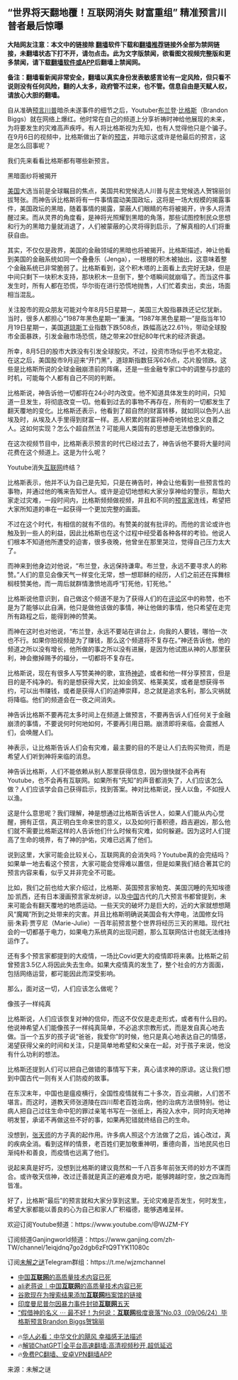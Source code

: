  <!-- 面包屑导航 --> <h2>“世界将天翻地覆！互联网消失 财富重组” 精准预言川普者最后惊曝</h2> <p class="notice"><b>大陆网友注意：本文中的链接除 <a href="https://github.com/bannedbook/fanqiang" >翻墙</a>软件下载和<a href="https://github.com/killgcd/justmysocks/blob/master/README.md">翻墙推荐</a>链接外全部为禁网链接，未翻墙状态下打不开，请勿点击。此为文字版禁闻，欲看图文视频完整版和更多禁闻，请下载<a href="https://github.com/bannedbook/fanqiang">翻墙软件或APP</a>后翻墙上禁闻网。</p><p>备注：翻墙看新闻非常安全，翻墙以真实身份发表敏感言论有一定风险，但只看不说则没有任何风险，翻的人太多，政府管不过来，也不管。信息自由是天赋人权，请放心大胆的翻墙。</b></p>  <div class="entry"> <p id="conimg">自从准确<span class='wp_keywordlink'><a href="https://www.bannedbook.org/forum5/" title="预言玄学禁书下载" rel="nofollow">预言</a></span><a href="https://www.bannedbook.org/bnews/tag/%e5%b7%9d%e6%99%ae/" class="st_tag internal_tag" rel="tag" title="标签 川普 下的日志">川普</a>暗杀未遂事件的细节之后，Youtuber<a href="https://www.bannedbook.org/bnews/tag/%e5%b8%83%e5%85%b0%e7%99%bb/" class="st_tag internal_tag" rel="tag" title="标签 布兰登 下的日志">布兰登</a>‧<a href="https://www.bannedbook.org/bnews/tag/%e6%af%94%e6%a0%bc%e6%96%af/" class="st_tag internal_tag" rel="tag" title="标签 比格斯 下的日志">比格斯</a>（Brandon Biggs）就在网络上爆红。他时常在自己的频道上分享祈祷时神给他展现的未来，为将要发生的灾难高声疾呼。有人将比格斯视为先知，也有人觉得他只是个骗子。在9月6日的视频中，比格斯做出了新的<a href="https://www.bannedbook.org/bnews/tag/%e9%a2%84%e8%a8%80/" class="st_tag internal_tag" rel="tag" title="标签 预言 下的日志">预言</a>，并暗示这或许是他最后的预言，这是怎么回事呢？</p> <p>我们先来看看比格斯都有哪些新预言。</p> <p>黑暗面纱将被揭开</p> <p><a href="https://www.bannedbook.org/bnews/tag/%e7%be%8e%e5%9b%bd/" class="st_tag internal_tag" rel="tag" title="标签 美国 下的日志">美国</a>大选当前是全球瞩目的焦点，美国共和党候选人川普与民主党候选人贺锦丽剑拔弩张。而神告诉比格斯将有一件事情震动美国政坛，这将是一场大规模的揭露事件，美国政坛的黑暗，随着事情的揭露，蒙蔽人们眼睛的布将被揭开，许多人将清醒过来。而从灵界的角度看，是神将光照耀到黑暗的角落，那些试图控制民众思想和行为的黑暗力量就消退了，人们被蒙蔽的心灵将得到启示，了解真相的人们将重获自由。</p> <p>其实，不仅仅是政界，美国的金融领域的黑暗也将被揭开。比格斯描述，神让他看到美国的金融系统如同一个叠叠乐（Jenga），一根根的积木被抽出，这意味着整个金融系统已非常脆弱了。比格斯看到，这个积木塔的上面看上去完好无缺，但是中间只剩下一块积木支持，那块积木一旦倒下，整个塔瞬间就崩塌了。而当这件事发生时，所有人都在恐慌，华尔街在进行恐慌地抛售，人们忙着卖出，卖出，场面相当混乱。</p> <p>关注股市的观众朋友可能对今年8月5日星期一，美国三大股指暴跌还记忆犹新。当时，很多人都担心“1987年黑色星期一”重演。“1987年黑色星期一”是指当年10月19日星期一，美国<a href="https://www.bannedbook.org/bnews/tag/%E9%81%93%E7%90%BC%E6%96%AF/" class="st_tag internal_tag" rel="tag" title="标签 道琼斯 下的日志">道琼斯</a>工业指数下跌508点，跌幅高达22.61％，带动全球股市全面暴跌，引发金融市场恐慌，随之带来20世纪80年代末的经济衰退。</p> <p>所幸，8月5日的股市大跌没有引发全球股灾。不过，投资市场似乎也不太稳定。在这之后，美国股市9月迎来“开门黑”，道琼斯指数狂泻626点，芯片股领跌。这些是比格斯所说的全球金融崩溃前的阵痛，还是一些金融专家口中的调整与抄底的时机，可能每个人都有自己不同的判断。</p> <p>比格斯说，神告诉他一切都将在24小时内改变。他不知道具体发生的时间，只知道一旦发生，将彻底改变一切。他看到过去的事物不再存在，所有的一切都发生了翻天覆地的变化。比格斯还表示，他看到了超自然的财富转移，就如同以色列人出埃及时，从埃及人手里得到财富一样。恶人积累的财富将神奇地转给忠义良善之人。这如何实现？怎么个超自然法？可能用人类固有的思想是无法想像到的。</p>  <p>在这次视频节目中，比格斯表示预言的时代已经过去了，神告诉他不要将大量时间花费在这个频道上。这是为什么呢？</p> <p>Youtube消失<a href="https://www.bannedbook.org/bnews/tag/%e4%ba%92%e8%81%94%e7%bd%91/" class="st_tag internal_tag" rel="tag" title="标签 互联网 下的日志">互联网</a>终结？</p> <p>比格斯表示，他并不认为自己是先知，只是在祷告时，神会让他看到一些预言性的事物，并通过他的嘴来告知世人。或许是迫切地想和大家分享神给的警示，帮助大家走过灾难，一段时间内，比格斯频频做视频，并且和不同的<a href="https://www.bannedbook.org/bnews/tag/%e9%a2%84%e8%a8%80%e5%ae%b6/" class="st_tag internal_tag" rel="tag" title="标签 预言家 下的日志">预言家</a>连线，希望把大家所知道的串在一起获得一个更加完整的画面。</p> <p>不过在这个时代，有相信的就有不信的。有赞美的就有批评的。而他的言论或许也触及到一些人的利益，因此比格斯也在这个过程中经受着各种各样的考验。他说人们根本不知道他所遭受的迫害，很多夜晚，他曾坐在那里哭泣，觉得自己压力太大了。</p> <p>而神来到他身边对他说，“布兰登，永远保持谦卑。布兰登，永远不要寻求人的称赞。”人们的意见会像天气一样变化无常，想一想耶稣的经历，人们之前还在挥舞棕榈枝赞美他，而一周后就群情激愤地高呼“钉死他，钉死他。”</p> <p>比格斯说他意识到，自己做这个频道不是为了获得人们的在<span class='wp_keywordlink_affiliate'><a href="https://www.bannedbook.org/bnews/comments/" title="新闻评论" target="_blank">评论</a></span>区中的称赞，也不是为了能够以此自满，他只是做他该做的事情，神让他做的事情，他只希望在走完所有路程之后，能得到神的赞美。</p> <p>而神在这时也对他说，“布兰登，永远不要站在讲台上，向我的人要钱，哪怕一次也不行。如果你拍视频是为了赚钱，那么这个频道将不复存在。”神还告诉他，他的频道之所以没有增长，他所做的事之所以没有进展，是因为他试图从神的人那里获利，神会撤掉赐予的福分，一切都将不复存在。</p> <p>比格斯说，现在有很多人写赞美神的歌，宣扬<span class='wp_keywordlink'><a href="https://www.bannedbook.org/forum3/topic69.html" title="电子书：神迹" target="_blank">神迹</a></span>，或者和他一样分享预言，但是目的是不纯净的。有的是想获得大奖，比如金鸽奖、格莱美奖，或者是想获得书约，可以出书赚钱，或者是获得人们的追捧崇拜，总之就是追求名利，那么灾祸就将降临。他们的频道会在一夜之间消失。</p>  <p>神告诉比格斯不要再花太多时间上在频道上做预言，不要再告诉人们任何关于金融崩溃的事情，不要说何时何地如何，不要再引用日期。崩溃即将来临，会震撼人们，会唤醒人们。</p> <p>神表示，让比格斯告诉人们会有灾难，最主要的目的不是让人们去购买物资，而是希望人们听到神将来临的消息。</p> <p>神告诉比格斯，人们不能依赖从别人那里获得信息，因为很快就不会再有Youtube，也不会再有互联网。如果所有“先知”的声音都消失了，人们应该怎么做？人们应该学会自己获得启示，找到答案。神对比格斯说，授人以鱼，不如授人以渔。</p> <p>这是什么意思呢？我们理解，神是想通过比格斯告诉世人，如果人们能从内心觉醒，拥有正信，真正明白生命来世的意义，以及如何行善积德，趋吉避凶，那么他们就不需要比格斯这样的人告诉他们什么时候有灾难，如何躲避。因为这时人们提高了生命的境界，有了神的护佑，灾难已远离了他们。</p> <p>说到这里，大家可能会比较关心，互联网真的会消失吗？Youtube真的会完结吗？如果单一地去看这个预言，大家可能会觉得难以置信，但是如果我们结合著其它的预言内容来看，似乎又并非完全不可能。</p> <p>比如，我们之前也给大家介绍过，比格斯、英国预言家帕克、美国沉睡的先知埃德加‧凯西，还有日本漫画预言家龙树谅，以及<span class='wp_keywordlink_affiliate'><a href="https://www.bannedbook.org/" title="中国" target="_blank">中国</a></span>古代的几大预言书都曾提到，未来可能会有翻天覆地的地质运动。一些天灾的破坏力是巨大的，近的大家就想想飓风“魔羯”所到之处带来的灾害。并且比格斯明确说美国会有大停电，法国修女玛丽‧朱莉‧贾亨尼（Marie-Julie）一百年前预言整个世界将经历三天的黑暗。现代社会的一切都基于电力，如果电力系统真的出现问题，那么互联网估计也就无法维持运作了。</p> <p>还有多个预言家都提到的大疫情，一场比Covid更大的疫情即将来袭。比格斯之前曾预言3.5亿人将因此失去生命。如果大疫情真的发生了，整个社会的方方面面，包括网络运营，都可能因此而深受影响。</p> <p>那么，面对这一切，人们应该怎么做呢？</p>  <p>像孩子一样纯真</p> <p>比格斯说，人们应该恢复对神的信仰，而这不仅仅是走走形式，或者有什么目的。他说神希望人们能像孩子一样纯真简单，不必追求宗教形式，而是发自真心地去做。当一个五岁的孩子说“爸爸，我爱你”的时候，他只是真心地表达自己的情感，渴望获得父亲的时间和关注，只是简单地希望和父亲在一起，对于孩子来说，他没有什么功利的想法。</p> <p>比格斯还提到人们可以把自己做错的事情写下来，真心请求神的原谅。这让我们想到中国古代一则有关人们防疫的故事。</p> <p>在东汉末年，中国也是瘟疫横行，全国性疫情就有二十多次，百业凋敝，人们苦不堪言。而这时，道教天师张道陵在四川帮老百姓治病，他的治病方法很特别。他让病人把自己过往生命中犯的罪过亲笔书写在一张纸上，再投入水中，同时向天地神明发誓，承诺不再做这些不好的事，如果再犯错就终结自己的生命。</p> <p>没想到，<a href="https://www.bannedbook.org/bnews/tag/%E5%BC%A0%E5%A4%A9%E5%B8%88/" class="st_tag internal_tag" rel="tag" title="标签 张天师 下的日志">张天师</a>的方子真的起作用。许多病人照这个方法做了之后，诚心改过，真的疾病全消。看到这样的情景，老百姓们更加敬重神明，重德向善，当地民风也日渐纯朴和善良，而疫情也远离了他们。</p> <p>说起来真是好巧，没想到比格斯的建议竟然和一千八百多年前张天师的妙方不谋而合。或许敬天信神，改过迁善就是真正的避难良方吧，能够跨越时空，放之四海而皆准。</p> <p>好了，比格斯“最后”的预言就和大家分享到这里。无论灾难是否发生，何时发生，希望大家都能以善良的心为自己和家人广积福德，能够遇难呈祥。</p> <p>欢迎订阅Youtube频道：https://www.youtube.com/@WJZM-FY</p>  <p>订阅频道Ganjingworld频道：https://www.ganjing.com/zh-TW/channel/1eiqjdnq7go2dgb6zFtQ9TYK11080c</p> <p>订阅<span class='wp_keywordlink_affiliate'><a href="https://www.bannedbook.org/bnews/aomi/earth/" title="未解之谜" target="_blank">未解之谜</a></span>Telegram群组：https://t.me/wjzmchannel</p> <!--<div id="taboola-mid-1"></div>--><ul class='op-related-articles' title='相关阅读'> <li><a href='https://www.bannedbook.org/bnews/comments/20240923/2092354.html' target='_blank'>中国<b>互联网</b>的高质量技术内容已死</a></li> <li><a href='https://www.bannedbook.org/bnews/baitai/20240921/2091890.html' target='_blank'>ali老蒋说｜中国<b>互联网</b>的高质量技术内容已死</a></li> <li><a href='https://www.bannedbook.org/bnews/itnews/20240912/2087379.html' target='_blank'>谷歌现在为搜索结果添加<b>互联网</b>档案馆的链接</a></li> <li><a href='https://www.bannedbook.org/bnews/itnews/20240911/2086816.html' target='_blank'>印度曼尼普尔因暴力事件封锁<b>互联网</b>五天</a></li> <li><a href='https://www.bannedbook.org/bnews/sohnews/20240908/2085486.html' target='_blank'>“假借神的名义 ⋯ 最不好！为何说：<b>互联网</b>极度衰落”No.03（09/06/24）毕格斯预言Brandon Biggs贺锦丽</a></li> </ul> <ul class="texttj"> <!--<li>🔥<a href="https://www.bannedbook.org/bnews/ssgc/20230219/1850782.html" target="_blank">法国犹太老板：神告诉我们，只有一位中国人能救人类</a></li>--> <li>🔥<a href="https://www.bannedbook.org/bnews/comments/20220220/1694796.html" target="_blank">华人必看：中华文化的飓风 幸福感无法描述</a></li> <li>🔥<a href="https://github.com/bannedbook/fanqiang/wiki/V2ray%E6%9C%BA%E5%9C%BA" target="_blank">解锁ChatGPT|全平台高速翻墙:高清视频秒开,超低延迟</a></li> <li>🔥<a href="https://github.com/bannedbook/fanqiang/wiki/%E7%A6%81%E9%97%BB%E7%BD%91%E5%AE%89%E5%8D%93%E7%BF%BB%E5%A2%99%E6%96%B0%E9%97%BBAPP" target="_blank">免费PC翻墙、安卓VPN翻墙APP</a></li> </ul><p class="src-info">来源：未解之谜 </p><a name='sharetosocial'></a> <div style="margin-bottom:5px;padding-bottom:5px;clear:both"> <div id="archive-pix-1" class="banner-ads"> <!-- AuctionX Display platform tag START --> <div id="27602x728x90x621x_ADSLOT1" clicktrack="%%CLICK_URL_ESC%%"></div>  <!-- AuctionX Display platform tag END --> </div> <div id="archive-pix-2" class="banner-ads"> <!-- AuctionX Display platform tag START --> <div id="27556x300x250x621x_ADSLOT1" clicktrack="%%CLICK_URL_ESC%%" style="margin:0 auto;text-align:center"></div>  <!-- AuctionX Display platform tag END --> </div> </div>  <div id="archive-pix-1" class="banner-ads"> <!-- AuctionX Display platform tag START --> <div id="27603x728x90x621x_ADSLOT1" clicktrack="%%CLICK_URL_ESC%%"></div>  <!-- AuctionX Display platform tag END --> </div> </div><!--END ENTRY--> 
